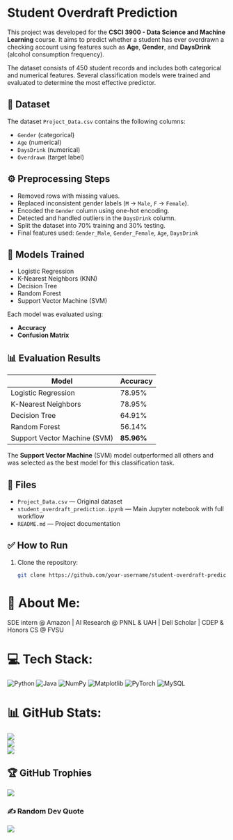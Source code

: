 # Student Overdraft Prediction

This project was developed for the **CSCI 3900 - Data Science and Machine Learning** course. It aims to predict whether a student has ever overdrawn a checking account using features such as **Age**, **Gender**, and **DaysDrink** (alcohol consumption frequency).

The dataset consists of 450 student records and includes both categorical and numerical features. Several classification models were trained and evaluated to determine the most effective predictor.

## 📁 Dataset

The dataset `Project_Data.csv` contains the following columns:
- `Gender` (categorical)
- `Age` (numerical)
- `DaysDrink` (numerical)
- `Overdrawn` (target label)

## ⚙️ Preprocessing Steps

- Removed rows with missing values.
- Replaced inconsistent gender labels (`M` → `Male`, `F` → `Female`).
- Encoded the `Gender` column using one-hot encoding.
- Detected and handled outliers in the `DaysDrink` column.
- Split the dataset into 70% training and 30% testing.
- Final features used: `Gender_Male`, `Gender_Female`, `Age`, `DaysDrink`

## 🧠 Models Trained

- Logistic Regression
- K-Nearest Neighbors (KNN)
- Decision Tree
- Random Forest
- Support Vector Machine (SVM)

Each model was evaluated using:
- **Accuracy**
- **Confusion Matrix**

## 📊 Evaluation Results

| Model              | Accuracy |
|-------------------|----------|
| Logistic Regression | 78.95%   |
| K-Nearest Neighbors | 78.95%   |
| Decision Tree       | 64.91%   |
| Random Forest       | 56.14%   |
| Support Vector Machine (SVM) | **85.96%** |

The **Support Vector Machine** (SVM) model outperformed all others and was selected as the best model for this classification task.

## 📂 Files

- `Project_Data.csv` — Original dataset
- `student_overdraft_prediction.ipynb` — Main Jupyter notebook with full workflow
- `README.md` — Project documentation

## ✅ How to Run

1. Clone the repository:
   ```bash
   git clone https://github.com/your-username/student-overdraft-prediction.git

   
# 💫 About Me:
SDE intern @ Amazon | AI Research @ PNNL & UAH | Dell Scholar | CDEP & Honors CS @ FVSU


# 💻 Tech Stack:
![Python](https://img.shields.io/badge/python-3670A0?style=for-the-badge&logo=python&logoColor=ffdd54) ![Java](https://img.shields.io/badge/java-%23ED8B00.svg?style=for-the-badge&logo=openjdk&logoColor=white) ![NumPy](https://img.shields.io/badge/numpy-%23013243.svg?style=for-the-badge&logo=numpy&logoColor=white) ![Matplotlib](https://img.shields.io/badge/Matplotlib-%23ffffff.svg?style=for-the-badge&logo=Matplotlib&logoColor=black) ![PyTorch](https://img.shields.io/badge/PyTorch-%23EE4C2C.svg?style=for-the-badge&logo=PyTorch&logoColor=white) ![MySQL](https://img.shields.io/badge/mysql-4479A1.svg?style=for-the-badge&logo=mysql&logoColor=white)
# 📊 GitHub Stats:
![](https://github-readme-stats.vercel.app/api?username=josuendeko12&theme=dark&hide_border=true&include_all_commits=false&count_private=false)<br/>
![](https://github-readme-streak-stats.herokuapp.com/?user=josuendeko12&theme=dark&hide_border=true)<br/>
![](https://github-readme-stats.vercel.app/api/top-langs/?username=josuendeko12&theme=dark&hide_border=true&include_all_commits=false&count_private=false&layout=compact)

## 🏆 GitHub Trophies
![](https://github-profile-trophy.vercel.app/?username=josuendeko12&theme=radical&no-frame=false&no-bg=false&margin-w=4)

### ✍️ Random Dev Quote
![](https://quotes-github-readme.vercel.app/api?type=horizontal&theme=dark)

<!-- Proudly created with GPRM ( https://gprm.itsvg.in ) -->

